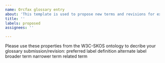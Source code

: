 ```yaml
---
name: Orcfax glossary entry
about: 'This template is used to propose new terms and revisions for existing terms. '
title: ''
labels: proposed
assignees: ''

---
```


Please use these properties from the W3C-SKOS ontology to decribe your glossary submission/revision:
preferred label
definition
alternate label
broader term
narrower term
related term
